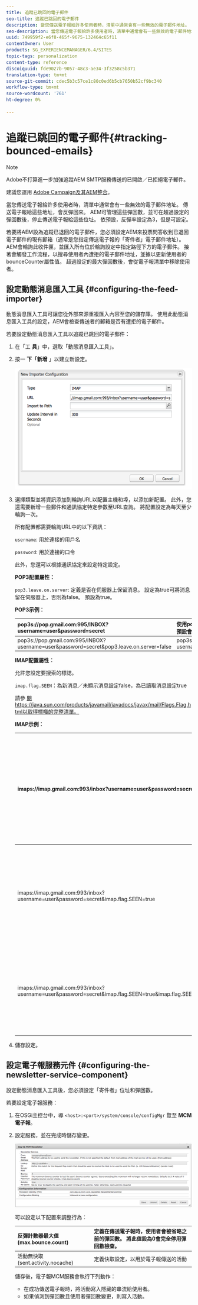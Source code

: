 ```yaml
---
title: 追蹤已跳回的電子郵件
seo-title: 追蹤已跳回的電子郵件
description: 當您傳送電子報給許多使用者時，清單中通常會有一些無效的電子郵件地址。 傳送電子報給這些地址，會反彈回來。 AEM可管理這些彈回數，並可在超過設定的彈回數後，停止傳送電子報至這些位址。
seo-description: 當您傳送電子報給許多使用者時，清單中通常會有一些無效的電子郵件地址。 傳送電子報給這些地址，會反彈回來。 AEM可管理這些彈回數，並可在超過設定的彈回數後，停止傳送電子報至這些位址。
uuid: 749959f2-e6f8-465f-9675-132464c65f11
contentOwner: User
products: SG_EXPERIENCEMANAGER/6.4/SITES
topic-tags: personalization
content-type: reference
discoiquuid: fde9027b-9057-48c3-ae34-3f3258c5b371
translation-type: tm+mt
source-git-commit: cdec5b3c57ce1c80c0ed6b5cb7650b52cf9bc340
workflow-type: tm+mt
source-wordcount: '761'
ht-degree: 0%

---
```



# 追蹤已跳回的電子郵件{#tracking-bounced-emails}

>[!NOTE]
>
>Adobe不打算進一步加強追蹤AEM SMTP服務傳送的已開啟／已拒絕電子郵件。
>
>建議您運用 [Adobe Campaign及其AEM整合](/help/sites-administering/campaign.md)。

當您傳送電子報給許多使用者時，清單中通常會有一些無效的電子郵件地址。 傳送電子報給這些地址，會反彈回來。 AEM可管理這些彈回數，並可在超過設定的彈回數後，停止傳送電子報給這些位址。 依預設，反彈率設定為3，但是可設定。

若要將AEM設為追蹤已退回的電子郵件，您必須設定AEM來投票問答收到已退回電子郵件的現有郵箱（通常是您指定傳送電子報的「寄件者」電子郵件地址）。 AEM會輪詢此收件匣，並匯入所有位於輪詢設定中指定路徑下方的電子郵件。 接著會觸發工作流程，以搜尋使用者內遭拒的電子郵件地址，並據以更新使用者的bounceCounter屬性值。 超過設定的最大彈回數後，會從電子報清單中移除使用者。

## 設定動態消息匯入工具 {#configuring-the-feed-importer}

動態消息匯入工具可讓您從外部來源重複匯入內容至您的儲存庫。 使用此動態消息匯入工具的設定，AEM會檢查傳送者的郵箱是否有遭拒的電子郵件。

若要設定動態消息匯入工具以追蹤已跳回的電子郵件：

1. 在「工 **具**」中，選取「動態消息匯入工具」。

1. 按一 **下「新增** 」以建立新設定。

   ![chlimage_1](assets/chlimage_1.png)

1. 選擇類型並將資訊添加到輪詢URL以配置主機和埠，以添加新配置。 此外，您還需要新增一些郵件和通訊協定特定參數至URL查詢。 將配置設定為每天至少輪詢一次。

   所有配置都需要輪詢URL中的以下資訊：

   `username`: 用於連接的用戶名

   `password`: 用於連接的口令

   此外，您還可以根據通訊協定來設定特定設定。

   **POP3配置屬性：**

   `pop3.leave.on.server`: 定義是否在伺服器上保留消息。 設定為true可將消息留在伺服器上，否則為false。 預設為true。

   **POP3示例：**

   | pop3s://pop.gmail.com:995/INBOX?username=user&amp;password=secret | 使用pop3 over SSL連線至連接埠995的GMail（使用者／機密），預設會將訊息留在伺服器上 |
   |---|---|
   | pop3s://pop.gmail.com:995/INBOX?username=user&amp;password=secret&amp;pop3.leave.on.server=false | pop3s://pop.gmail.com:995/INBOX?username=user&amp;password=secret&amp;pop3.leave.on.server=false |

   **IMAP配置屬性：**

   允許您設定要搜索的標誌。

   `imap.flag.SEEN`：為新消息／未顯示消息設定false，為已讀取消息設定true

   請參 [閱](https://java.sun.com/products/javamail/javadocs/javax/mail/Flags.Flag.html) https://java.sun.com/products/javamail/javadocs/javax/mail/Flags.Flag.html以取得標幟的完整清單。

   **IMAP示例：**

   | imaps://imap.gmail.com:993/inbox?username=user&amp;password=secret | 使用IMAP over SSL，以用戶／密碼連接到埠993上的GMail。 預設情況下，僅獲取新消息。 |
   |---|---|
   | imaps://imap.gmail.com:993/inbox?username=user&amp;password=secret&amp;imap.flag.SEEN=true | 使用IMAP over SSL連線至GMail 993並使用使用者／機密，只會收到已看到的訊息。 |
   | imaps://imap.gmail.com:993/inbox?username=user&amp;password=secret&amp;imap.flag.SEEN=true&amp;imap.flag.SEEN=false | 使用IMAP over SSL連接GMail 993和用戶／密碼，即可讀取或獲得新消息。 |

1. 儲存設定。

## 設定電子報服務元件 {#configuring-the-newsletter-service-component}

設定動態消息匯入工具後，您必須設定「寄件者」位址和彈回數。

若要設定電子報服務：

1. 在OSGi主控台中，導 `<host>:<port>/system/console/configMgr` 覽至 **MCM電子報**。

1. 設定服務，並在完成時儲存變更。

   ![chlimage_1-1](assets/chlimage_1-1.png)

   可以設定以下配置來調整行為：

   | 反彈計數器最大值(max.bounce.count) | 定義在傳送電子報時，使用者會被省略之前的彈回數。 將此值設為0會完全停用彈回數檢查。 |
   |---|---|
   | 活動無快取(sent.activity.nocache) | 定義快取設定，以用於電子報傳送的活動 |

   儲存後，電子報MCM服務會執行下列動作：

   * 在成功傳送電子報時，將活動寫入隱藏的串流給使用者。
   * 如果偵測到彈回數且使用者彈回數變更，則寫入活動。
